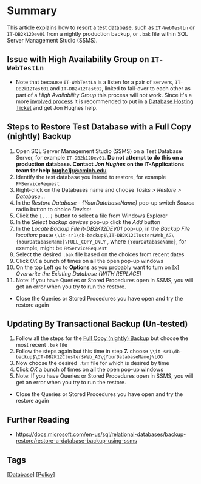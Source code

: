 # Summary
This article explains how to resort a test database, such as `IT-WebTestLn` or `IT-DB2k12Dev01` from a nightly production backup, or `.bak` file within SQL Server Management Studio (SSMS).

## Issue with **High Availability Group** on `IT-WebTestLn`
- Note that because `IT-WebTestLn` is a listen for a pair of servers, `IT-DB2k12Test01` and `IT-DB2k12Test02`, linked to fail-over to each other as part of a *High Availability Group* this process will not work. Since it's a more [involved process](https://dba.stackexchange.com/questions/82548/restoring-a-sql-server-2012-database-in-high-availability) it is recommended to put in a [Database Hosting Ticket](https://cmich.teamdynamix.com/TDClient/Requests/ServiceDet?ID=15000) and get Jon Hughes help.

## Steps to Restore Test Database with a Full Copy (nightly) Backup
1. Open SQL Server Management Studio (SSMS) on a Test Database Server, for example `IT-DB2k12Dev01`. **Do not attempt to do this on a production database. Contact *Jon Hughes* on the IT-Applications team for help [hughe1jr@cmich.edu](
mailto:user@example.com)**
2. Identify the test database you intend to restore, for example `FMServiceRequest`
3. Right-click on the Databases name and choose *Tasks > Restore > Database...*
4. In the *Restore Database - {YourDatabaseName}* pop-up switch *Source* radio button to choice *Device:*
5. Click the `[...]` button to select a file from Windows Explorer
6. In the *Select backup devices* pop-up click the *Add* button
7. In the *Locate Backup File it-DB2K12DEV01* pop-up, in the *Backup File location:* paste `\\it-sr1\db-backup$\IT-DB2K12Cluster$Web_AG\{YourDatabaseName}\FULL_COPY_ONLY` , where `{YourDatabaseName}`, for example, might be `FMServiceRequest`
9. Select the desired `.bak` file based on the choices from recent dates
10. Click *OK* a bunch of times on all the open pop-up windows
11. On the top Left go to **Options** as you probably want to turn on [x] *Overwrite the Existing Database (WITH REPLACE)*
12. Note: If you have Queries or Stored Procedures open in SSMS, you will get an error when you try to run the restore.
 - Close the Queries or Stored Procedures you have open and try the restore again

## Updating By Transactional Backup **(Un-tested)**
1. Follow all the steps for the [Full Copy (nightly) Backup](https://code.cmich.edu/App-Doc/wiki/wikis/how-to-restore-a-test-database-from-a-production-backup#steps-to-restore-test-database-with-a-full-copy-nightly-backup) but choose the most recent `.bak` file
2. Follow the steps again but this time in step **7.** choose `\\it-sr1\db-backup$\IT-DB2K12Cluster$Web_AG\{YourDatabaseName}\LOG`
3. Now choose the desired `.trn` file for which is desired by time
4. Click *OK* a bunch of times on all the open pop-up windows
5. Note: If you have Queries or Stored Procedures open in SSMS, you will get an error when you try to run the restore.
 - Close the Queries or Stored Procedures you have open and try the restore again

## Further Reading
- https://docs.microsoft.com/en-us/sql/relational-databases/backup-restore/restore-a-database-backup-using-ssms

## Tags
[[Database]](https://code.cmich.edu/search?project_id=365&repository_ref=master&scope=wiki_blobs&search=DatabaseTag)
[[Policy]](https://code.cmich.edu/search?project_id=365&repository_ref=master&scope=wiki_blobs&search=PolicyTag)
